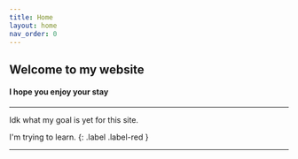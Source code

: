 ```yaml
---
title: Home
layout: home
nav_order: 0
---
```


## Welcome to my website

#### I hope you enjoy your stay

---

Idk what my goal is yet for this site.

I'm trying to learn.
{: .label .label-red }

---
